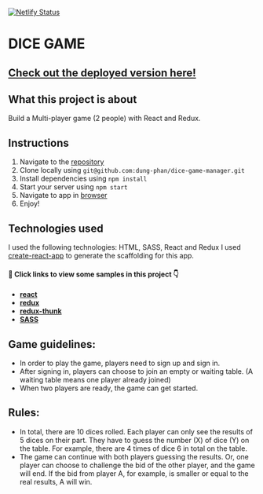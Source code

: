[![Netlify Status](https://api.netlify.com/api/v1/badges/4495d5d1-f807-4452-91a4-3118c473da54/deploy-status)](https://app.netlify.com/sites/dice-game-2020/deploys)

# DICE GAME

## [ Check out the deployed version here! ](https://dice-game-2020.netlify.com/)

## What this project is about

Build a Multi-player game (2 people) with React and Redux.

## Instructions

1. Navigate to the [repository](https://github.com/dung-phan/dice-game-manager)
2. Clone locally using
   `git@github.com:dung-phan/dice-game-manager.git`
3. Install dependencies using `npm install`
4. Start your server using `npm start`
5. Navigate to app in [browser](http://localhost:3000)
6. Enjoy!

## Technologies used

I used the following technologies: HTML, SASS, React and Redux
I used [create-react-app](https://goo.gl/26jfy4) to generate the scaffolding for this app.

#### 👀 Click links to view some samples in this project 👇

- **[react](./src/components/Control.js)**
- **[redux](./src/reducers/table.js)**
- **[redux-thunk](./src/actions/startgame.js)**
- **[SASS](./src/scss/pages/_gamescreen.scss)**

## Game guidelines:

- In order to play the game, players need to sign up and sign in.
- After signing in, players can choose to join an empty or waiting table. (A waiting table means one player already joined)
- When two players are ready, the game can get started.

## Rules:

- In total, there are 10 dices rolled. Each player can only see the results of 5 dices on their part. They have to guess the number (X) of dice (Y) on the table. For example, there are 4 times of dice 6 in total on the table.
- The game can continue with both players guessing the results. Or, one player can choose to challenge the bid of the other player, and the game will end. If the bid from player A, for example, is smaller or equal to the real results, A will win.
